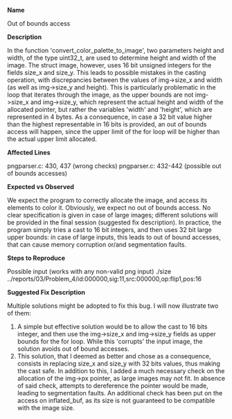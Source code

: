 **Name**

Out of bounds access

**Description**

In the function 'convert_color_palette_to_image', two parameters height and width, of the type uint32_t, are used to determine height and width of the image. 
The struct image, however, uses 16 bit unsigned integers for the fields size_x and size_y. This leads to possible mistakes in the casting operation, with discrepancies between the values of img->size_x and width (as well as img->size_y and height). 
This is particularly problematic in the loop that iterates through the image, as the upper bounds are not img->size_x and img->size_y, which represent the actual height and width of the allocated pointer, but rather the variables 'width' and 'height', which are represented in 4 bytes.
As a consequence, in case a 32 bit value higher than the highest representable in 16 bits is provided, an out of bounds access will happen, since the upper limit of the for loop will be higher than the actual upper limit allocated.

**Affected Lines**

pngparser.c: 430, 437 (wrong checks)
pngparser.c: 432-442 (possible out of bounds accesses)

**Expected vs Observed**

We expect the program to correctly allocate the image, and access its elements to color it. Obviously, we expect no out of bounds access. No clear specification is given in case of large images; different solutions will be provided in the final session (suggested fix description).
In practice, the program simply tries a cast to 16 bit integers, and then uses 32 bit large upper bounds: in case of large inputs, this leads to out of bound accesses, that can cause memory corruption or/and segmentation faults.

**Steps to Reproduce**

Possible input (works with any non-valid png input)
./size ../reports/03/Problem_4/id\:000000\,sig\:11\,src\:000000\,op\:flip1\,pos\:16

**Suggested Fix Description**

Multiple solutions might be adopted to fix this bug. I will now illustrate two of them:
1) A simple but effective solution would be to allow the cast to 16 bits integer, and then use the img->size_x and img->size_y fields as upper bounds for the for loop. While this 'corrupts' the input image, the solution avoids out of bound accesses.
2) This solution, that I deemed as better and chose as a consequence, consists in replacing size_x and size_y with 32 bits values, thus making the cast safe. In addition to this, I added a much necessary check on the allocation of the img->px pointer, as large images may not fit. In absence of said check, attempts to dereference the pointer would be made, leading to segmentation faults. An additional check has been put on the access on inflated_buf, as its size is not guaranteed to be compatible with the image size.
